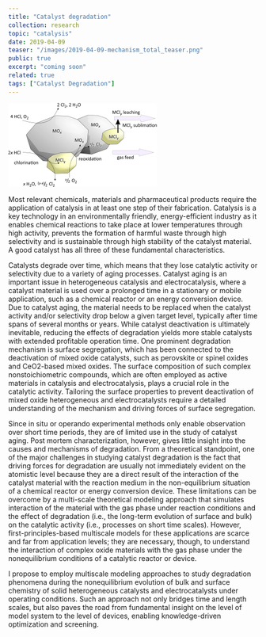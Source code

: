 ```yaml
---
title: "Catalyst degradation"
collection: research
topic: "catalysis"
date: 2019-04-09
teaser: "/images/2019-04-09-mechanism_total_teaser.png"
public: true
excerpt: "coming soon"
related: true
tags: ["Catalyst Degradation"]
---
```


<img src="/images/2019-04-09-mechanism_total_teaser.png">

Most relevant chemicals, materials and pharmaceutical products require the application of catalysis in at least one step of their fabrication. Catalysis is a key technology in an environmentally friendly, energy-efficient industry as it enables chemical reactions to take place at lower temperatures through high activity, prevents the formation of harmful waste through high selectivity and is sustainable through high stability of the catalyst material. A good catalyst has all three of these fundamental characteristics. 

Catalysts degrade over time, which means that they lose catalytic activity or selectivity due to a variety of aging processes. Catalyst aging is an important issue in heterogeneous catalysis and electrocatalysis, where a catalyst material is used over a prolonged time in a stationary or mobile application, such as a chemical reactor or an energy conversion device. Due to catalyst aging, the material needs to be replaced when the catalyst activity and/or selectivity drop below a given target level, typically after time spans of several months or years. While catalyst deactivation is ultimately inevitable, reducing the effects of degradation yields more stable catalysts with extended profitable operation time. One prominent degradation mechanism is surface segregation, which has been connected to the deactivation of mixed oxide catalysts, such as perovskite or spinel oxides and CeO2-based mixed oxides. The surface composition of such complex nonstoichiometric compounds, which are often employed as active materials in catalysis and electrocatalysis, plays a crucial role in the catalytic activity. Tailoring the surface properties to prevent deactivation of mixed oxide heterogeneous and electrocatalysts require a detailed understanding of the mechanism and driving forces of surface segregation.

Since in situ or operando experimental methods only enable observation over short time periods, they are of limited use in the study of catalyst aging. Post mortem characterization, however, gives little insight into the causes and mechanisms of degradation. From a theoretical standpoint, one of the major challenges in studying catalyst degradation is the fact that driving forces for degradation are usually not immediately evident on the atomistic level because they are a direct result of the interaction of the catalyst material with the reaction medium in the non-equilibrium situation of a chemical reactor or energy conversion device. These limitations can be overcome by a multi-scale theoretical modeling approach that simulates interaction of the material with the gas phase under reaction conditions and the effect of degradation (i.e., the long-term evolution of surface and bulk) on the catalytic activity (i.e., processes on short time scales). However, first-principles-based multiscale models for these applications are scarce and far from application levels; they are necessary, though, to understand the interaction of complex oxide materials with the gas phase under the nonequilibrium conditions of a catalytic reactor or device.

I propose to employ multiscale modeling approaches to study degradation phenomena during the nonequilibrium evolution of bulk and surface chemistry of solid heterogeneous catalysts and electrocatalysts under operating conditions. Such an approach not only bridges time and length scales, but also paves the road from fundamental insight on the level of model system to the level of devices, enabling knowledge-driven optimization and screening. 


